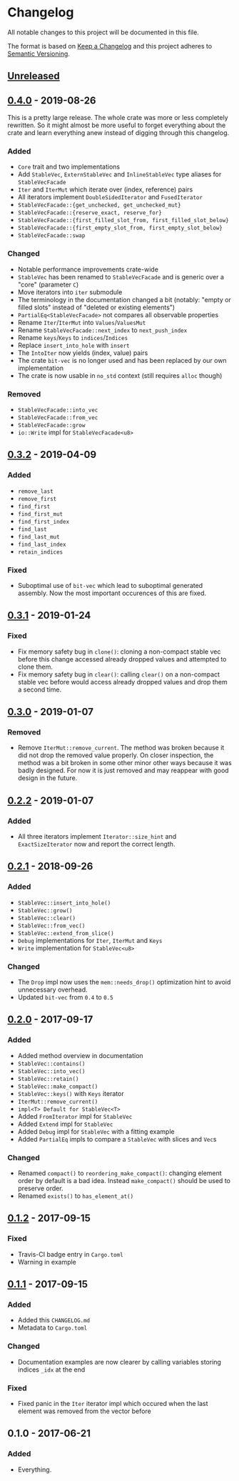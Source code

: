 # Changelog
All notable changes to this project will be documented in this file.

The format is based on [Keep a Changelog](http://keepachangelog.com/en/1.0.0/)
and this project adheres to [Semantic Versioning](http://semver.org/spec/v2.0.0.html).

## [Unreleased]


## [0.4.0] - 2019-08-26
This is a pretty large release. The whole crate was more or less completely
rewritten. So it might almost be more useful to forget everything about the
crate and learn everything anew instead of digging through this changelog.

### Added
- `Core` trait and two implementations
- Add `StableVec`, `ExternStableVec` and `InlineStableVec` type aliases for
  `StableVecFacade`
- `Iter` and `IterMut` which iterate over (index, reference) pairs
- All iterators implement `DoubleSidedIterator` and `FusedIterator`
- `StableVecFacade::{get_unchecked, get_unchecked_mut}`
- `StableVecFacade::{reserve_exact, reserve_for}`
- `StableVecFacade::{first_filled_slot_from, first_filled_slot_below}`
- `StableVecFacade::{first_empty_slot_from, first_empty_slot_below}`
- `StableVecFacade::swap`

### Changed
- Notable performance improvements crate-wide
- `StableVec` has been renamed to `StableVecFacade` and is generic over a
  "core" (parameter `C`)
- Move iterators into `iter` submodule
- The terminology in the documentation changed a bit (notably: "empty or filled
  slots" instead of "deleted or existing elements")
- `PartialEq<StableVecFacade>` not compares all observable properties
- Rename `Iter`/`IterMut` into `Values`/`ValuesMut`
- Rename `StableVecFacade::next_index` to `next_push_index`
- Rename `keys`/`Keys` to `indices`/`Indices`
- Replace `insert_into_hole` with `insert`
- The `IntoIter` now yields (index, value) pairs
- The crate `bit-vec` is no longer used and has been replaced by our own
  implementation
- The crate is now usable in `no_std` context (still requires `alloc` though)

### Removed
- `StableVecFacade::into_vec`
- `StableVecFacade::from_vec`
- `StableVecFacade::grow`
- `io::Write` impl for `StableVecFacade<u8>`


## [0.3.2] - 2019-04-09
### Added
- `remove_last`
- `remove_first`
- `find_first`
- `find_first_mut`
- `find_first_index`
- `find_last`
- `find_last_mut`
- `find_last_index`
- `retain_indices`

### Fixed
- Suboptimal use of `bit-vec` which lead to suboptimal generated assembly.
  Now the most important occurences of this are fixed.


## [0.3.1] - 2019-01-24
### Fixed
- Fix memory safety bug in `clone()`: cloning a non-compact stable vec before
  this change accessed already dropped values and attempted to clone them.
- Fix memory safety bug in `clear()`: calling `clear()` on a non-compact
  stable vec before would access already dropped values and drop them a second
  time.

## [0.3.0] - 2019-01-07
### Removed
- Remove `IterMut::remove_current`. The method was broken because it did not
  drop the removed value properly. On closer inspection, the method was a bit
  broken in some other minor other ways because it was badly designed. For now
  it is just removed and may reappear with good design in the future.

## [0.2.2] - 2019-01-07
### Added
- All three iterators implement `Iterator::size_hint` and `ExactSizeIterator`
  now and report the correct length.

## [0.2.1] - 2018-09-26
### Added
- `StableVec::insert_into_hole()`
- `StableVec::grow()`
- `StableVec::clear()`
- `StableVec::from_vec()`
- `StableVec::extend_from_slice()`
- `Debug` implementations for `Iter`, `IterMut` and `Keys`
- `Write` implementation for `StableVec<u8>`

### Changed
- The `Drop` impl now uses the `mem::needs_drop()` optimization hint to avoid
  unnecessary overhead.
- Updated `bit-vec` from `0.4` to `0.5`

## [0.2.0] - 2017-09-17
### Added
- Added method overview in documentation
- `StableVec::contains()`
- `StableVec::into_vec()`
- `StableVec::retain()`
- `StableVec::make_compact()`
- `StableVec::keys()` with `Keys` iterator
- `IterMut::remove_current()`
- `impl<T> Default for StableVec<T>`
- Added `FromIterator` impl for `StableVec`
- Added `Extend` impl for `StableVec`
- Added `Debug` impl for `StableVec` with a fitting example
- Added `PartialEq` impls to compare a `StableVec` with slices and `Vec`s

### Changed
- Renamed `compact()` to `reordering_make_compact()`: changing element order by
  default is a bad idea. Instead `make_compact()` should be used to preserve
  order.
- Renamed `exists()` to `has_element_at()`

## [0.1.2] - 2017-09-15
### Fixed
- Travis-CI badge entry in `Cargo.toml`
- Warning in example

## [0.1.1] - 2017-09-15
### Added
- Added this `CHANGELOG.md`
- Metadata to `Cargo.toml`

### Changed
- Documentation examples are now clearer by calling variables storing indices
  `_idx` at the end

### Fixed
- Fixed panic in the `Iter` iterator impl which occured when the last element
  was removed from the vector before

## 0.1.0 - 2017-06-21
### Added
- Everything.


[Unreleased]: https://github.com/LukasKalbertodt/stable-vec/compare/v0.4.0...HEAD
[0.4.0]: https://github.com/LukasKalbertodt/stable-vec/compare/v0.3.2...v0.4.0
[0.3.2]: https://github.com/LukasKalbertodt/stable-vec/compare/v0.3.1...v0.3.2
[0.3.1]: https://github.com/LukasKalbertodt/stable-vec/compare/v0.3.0...v0.3.1
[0.3.0]: https://github.com/LukasKalbertodt/stable-vec/compare/v0.2.2...v0.3.0
[0.2.2]: https://github.com/LukasKalbertodt/stable-vec/compare/v0.2.1...v0.2.2
[0.2.1]: https://github.com/LukasKalbertodt/stable-vec/compare/v0.2.0...v0.2.1
[0.2.0]: https://github.com/LukasKalbertodt/stable-vec/compare/v0.1.2...v0.2.0
[0.1.2]: https://github.com/LukasKalbertodt/stable-vec/compare/v0.1.1...v0.1.2
[0.1.1]: https://github.com/LukasKalbertodt/stable-vec/compare/v0.1.0...v0.1.1
